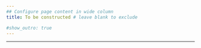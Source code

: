 ```yaml
---
## Configure page content in wide column
title: To be constructed # leave blank to exclude

#show_outro: true
---
```


---